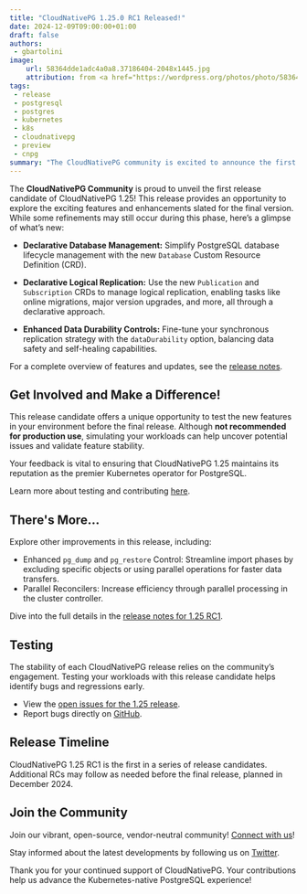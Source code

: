 ```yaml
---
title: "CloudNativePG 1.25.0 RC1 Released!"
date: 2024-12-09T09:00:00+01:00
draft: false
authors:
 - gbartolini
image:
    url: 58364dde1adc4a0a8.37186404-2048x1445.jpg
    attribution: from <a href="https://wordpress.org/photos/photo/58364dde1a/">Saurabh</a>
tags:
 - release
 - postgresql
 - postgres
 - kubernetes
 - k8s
 - cloudnativepg
 - preview
 - cnpg
summary: "The CloudNativePG community is excited to announce the first release candidate of CloudNativePG 1.25! This preview introduces features like declarative databases, logical replication publications and subscriptions, enhanced control over data durability in synchronous replication, and more. Join us in testing these updates to shape the final release."
---
```


The **CloudNativePG Community** is proud to unveil the first release candidate
of CloudNativePG 1.25! This release provides an opportunity to explore the
exciting features and enhancements slated for the final version. While some
refinements may still occur during this phase, here’s a glimpse of what’s new:

- **Declarative Database Management:** Simplify PostgreSQL database lifecycle
  management with the new `Database` Custom Resource Definition (CRD).

- **Declarative Logical Replication:** Use the new `Publication` and
  `Subscription` CRDs to manage logical replication, enabling tasks like online
   migrations, major version upgrades, and more, all through a declarative
   approach.

- **Enhanced Data Durability Controls:** Fine-tune your synchronous replication
  strategy with the `dataDurability` option, balancing data safety and
  self-healing capabilities.

For a complete overview of features and updates, see the [release
notes](https://cloudnative-pg.io/documentation/preview/release_notes/v1.25/).

## Get Involved and Make a Difference!

This release candidate offers a unique opportunity to test the new features in your
environment before the final release. Although **not recommended for production
use**, simulating your workloads can help uncover potential issues and validate
feature stability.

Your feedback is vital to ensuring that CloudNativePG 1.25 maintains its
reputation as the premier Kubernetes operator for PostgreSQL.

Learn more about testing and contributing
[here](https://cloudnative-pg.io/documentation/preview).

## There's More...

Explore other improvements in this release, including:

- Enhanced `pg_dump` and `pg_restore` Control: Streamline import phases by
  excluding specific objects or using parallel operations for faster data
  transfers.
- Parallel Reconcilers: Increase efficiency through parallel processing in the
  cluster controller.

Dive into the full details in the
[release notes for 1.25 RC1](https://cloudnative-pg.io/documentation/preview/release_notes/v1.25/).

## Testing

The stability of each CloudNativePG release relies on the community’s
engagement. Testing your workloads with this release candidate helps identify
bugs and regressions early.

- View the [open issues for the 1.25 release](https://github.com/cloudnative-pg/cloudnative-pg/milestone/24).
- Report bugs directly on [GitHub](https://github.com/cloudnative-pg/cloudnative-pg/issues/new/choose).

## Release Timeline

CloudNativePG 1.25 RC1 is the first in a series of release candidates.
Additional RCs may follow as needed before the final release, planned in December 2024.

## Join the Community

Join our vibrant, open-source, vendor-neutral community! [Connect with us](https://github.com/cloudnative-pg/cloudnative-pg?tab=readme-ov-file#communications)!

Stay informed about the latest developments by following us on
[Twitter](https://twitter.com/CloudNativePg).

Thank you for your continued support of CloudNativePG. Your contributions help
us advance the Kubernetes-native PostgreSQL experience!

<!--
# About CloudNativePG

[CloudNativePG](https://cloudnative-pg.io) stands as a groundbreaking
open-source Kubernetes Operator designed explicitly for PostgreSQL workloads.
Seamlessly orchestrating the entire life cycle of a PostgreSQL cluster,
CloudNativePG takes charge from bootstrapping and configuration to ensuring
high availability, connection routing, and comprehensive backup and disaster
recovery mechanisms.
Leveraging PostgreSQL's native streaming replication, CloudNativePG efficiently
distributes data across pods, nodes, and zones, utilizing standard Kubernetes
patterns. This enables seamless scaling of replicas in a Kubernetes-native
manner, with the operator autonomously and safely reconfiguring replication as
needed.
Originally conceived and supported by [EDB](https://www.enterprisedb.com/),
CloudNativePG represents a paradigm shift in managing PostgreSQL workloads
within Kubernetes environments.

-->
<!--
Tweet
🚀 Exciting news! CloudNativePG 1.25.0 RC1 is here! Test new features like declarative databases, logical replication publications & subscriptions, and enhanced data durability controls.

LINK

#CloudNativePG #PostgreSQL #Kubernetes #OpenSource

--->
<!--
LinkedIn
🚀 **Exciting News! CloudNativePG 1.25.0 RC1 Released!** 🚀

The CloudNativePG Community is thrilled to announce the release of the first candidate for CloudNativePG 1.25! This release candidate introduces powerful new features, including:

🔹 Declarative Database Management
🔹 Declarative Logical Replication
🔹 Enhanced Data Durability Controls

We invite you to test this preview release and share your feedback to help us deliver a stable, reliable final version. Your input is invaluable to the open-source community!

LINK

Join our vibrant community, share your insights, and stay updated on the latest developments by following us and joining our Slack channel.

#CloudNativePG #PostgreSQL #Kubernetes #OpenSource #ReleaseCandidate
-->
